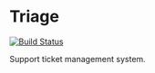 # Triage

[![Build Status](https://travis-ci.org/nylar/triage.svg?branch=master)](https://travis-ci.org/nylar/triage)

Support ticket management system.
